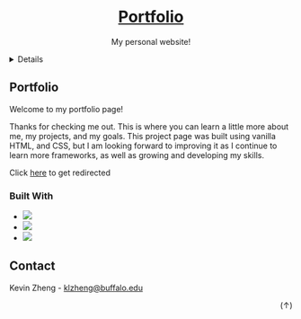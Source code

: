 
<a  name="readme-top"></a>



<!-- PROJECT LOGO -->
<br />
<div  align="center">
    <a  href="https://klzheng.github.io/portfolio-website/index.html" target="_blank"><h1  align="center">Portfolio</h1></a>
    <p  align="center">My personal website!</p>
</div>



<!-- TABLE OF CONTENTS -->
<details>
    <ol>
        <li><a  href="#about-the-project">Portfolio</a></li>
        <li><a  href="#built-with">Built With</a></li>
        <li><a  href="#contact">Contact</a></li>
    </ol>
</details>

  

<!-- ABOUT THE PROJECT -->
## Portfolio
<!--- <img src="" width="400"> -->
<p>Welcome to my portfolio page!</p>
<p>Thanks for checking me out. This is where you can learn a little more about me, my projects, and my goals. This project page was built using vanilla HTML, and CSS, but I am looking forward to improving it as I continue to learn more frameworks, as well as growing and developing my skills. 
<p> Click <a href="https://klzheng.github.io/portfolio-website/index.html" target="_blank">here</a> to get redirected</p>

### Built With
* <img  src="https://img.shields.io/badge/JavaScript-F7DF1E?style=for-the-badge&logo=JavaScript&logoColor=white" />
* <img  src="https://img.shields.io/badge/CSS-239120?style=for-the-badge&logo=css3&logoColor=white" />
* <img  src="https://img.shields.io/badge/HTML-239120?style=for-the-badge&logo=html5&logoColor=white" />

  
  
  

<!-- CONTACT -->
## Contact

Kevin Zheng - klzheng@buffalo.edu
<p align="right">(<a href="#readme-top" style="text-decoration:none;">↑</a>)</p>